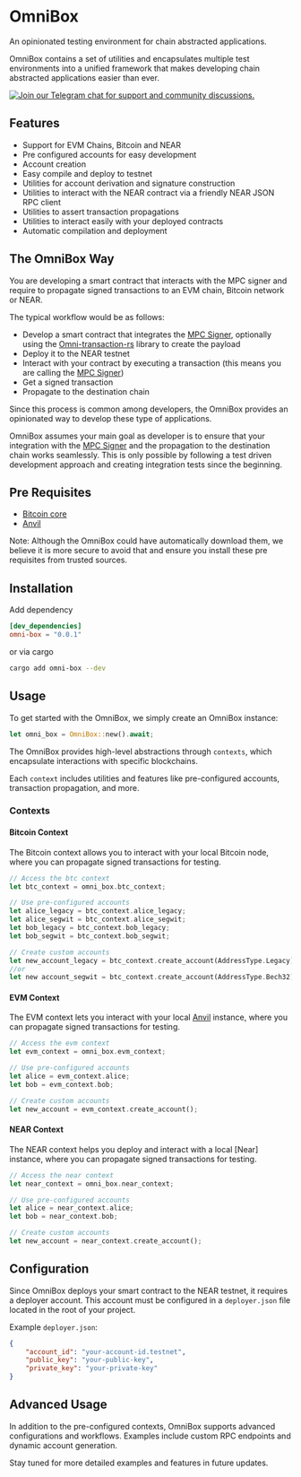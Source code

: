 # OmniBox

An opinionated testing environment for chain abstracted applications. 

OmniBox contains a set of utilities and encapsulates multiple test environments into a unified framework that makes developing chain abstracted applications easier than ever.

[![Join our Telegram chat for support and community discussions.][telegram-badge]][telegram-url]

[telegram-badge]: https://img.shields.io/endpoint?color=neon&style=for-the-badge&url=https://tg.sumanjay.workers.dev/chain_abstraction
[telegram-url]: https://t.me/chain_abstraction

## Features

- Support for EVM Chains, Bitcoin and NEAR
- Pre configured accounts for easy development
- Account creation
- Easy compile and deploy to testnet
- Utilities for account derivation and signature construction
- Utilities to interact with the NEAR contract via a friendly NEAR JSON RPC client
- Utilities to assert transaction propagations
- Utilities to interact easily with your deployed contracts
- Automatic compilation and deployment

## The OmniBox Way

You are developing a smart contract that interacts with the MPC signer and require to propagate signed transactions to an EVM chain, Bitcoin network or NEAR.

The typical workflow would be as follows:

- Develop a smart contract that integrates the [MPC Signer], optionally using the [Omni-transaction-rs] library to create the payload
- Deploy it to the NEAR testnet 
- Interact with your contract by executing a transaction (this means you are calling the [MPC Signer])
- Get a signed transaction
- Propagate to the destination chain

Since this process is common among developers, the OmniBox provides an opinionated way to develop these type of applications.

OmniBox assumes your main goal as developer is to ensure that your integration with the [MPC Signer] and the propagation to the destination chain works seamlessly. This is only possible by following a test driven development approach and creating integration tests since the beginning.

## Pre Requisites

- [Bitcoin core]
- [Anvil]

Note: Although the OmniBox could have automatically download them, we believe it is more secure to avoid that and ensure you install these pre requisites from trusted sources.

## Installation

Add dependency

```toml
[dev_dependencies]
omni-box = "0.0.1"
```

or via cargo 

```bash
cargo add omni-box --dev
```

## Usage

To get started with the OmniBox, we simply create an OmniBox instance:

```rust
let omni_box = OmniBox::new().await;
```

The OmniBox provides high-level abstractions through `contexts`, which encapsulate interactions with specific blockchains. 

Each `context` includes utilities and features like pre-configured accounts, transaction propagation, and more.

### Contexts

#### Bitcoin Context

The Bitcoin context allows you to interact with your local Bitcoin node, where you can propagate signed transactions for testing.

```rust
// Access the btc context
let btc_context = omni_box.btc_context;

// Use pre-configured accounts
let alice_legacy = btc_context.alice_legacy;
let alice_segwit = btc_context.alice_segwit;
let bob_legacy = btc_context.bob_legacy;
let bob_segwit = btc_context.bob_segwit;

// Create custom accounts
let new_account_legacy = btc_context.create_account(AddressType.Legacy);
//or
let new account_segwit = btc_context.create_account(AddressType.Bech32);
```

#### EVM Context

The EVM context lets you interact with your local [Anvil] instance, where you can propagate signed transactions for testing.

```rust
// Access the evm context
let evm_context = omni_box.evm_context;

// Use pre-configured accounts
let alice = evm_context.alice;
let bob = evm_context.bob;

// Create custom accounts
let new_account = evm_context.create_account();
```

#### NEAR Context

The NEAR context helps you deploy and interact with a local [Near] instance, where you can propagate signed transactions for testing.

```rust
// Access the near context
let near_context = omni_box.near_context;

// Use pre-configured accounts
let alice = near_context.alice;
let bob = near_context.bob;

// Create custom accounts
let new_account = near_context.create_account();
```

## Configuration

Since OmniBox deploys your smart contract to the NEAR testnet, it requires a deployer account. This account must be configured in a `deployer.json` file located in the root of your project.

Example `deployer.json`:

```json
{
    "account_id": "your-account-id.testnet",
    "public_key": "your-public-key",
    "private_key": "your-private-key"
}
```

## Advanced Usage

In addition to the pre-configured contexts, OmniBox supports advanced configurations and workflows. Examples include custom RPC endpoints and dynamic account generation.

Stay tuned for more detailed examples and features in future updates.

<!-- References -->
[Near-Workspaces]: https://github.com/near/near-workspaces-rs
[MPC Signer]: https://github.com/near/mpc
[Bitcoin core]: https://bitcoin.org/en/download
[Anvil]: https://github.com/foundry-rs/foundry/tree/master/crates/anvil
[Omni-transaction-rs]: https://github.com/near/omni-transaction-rs